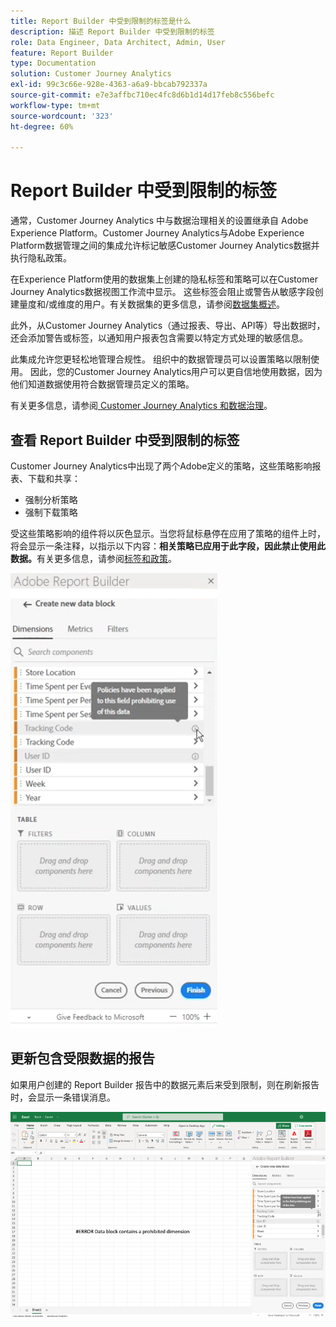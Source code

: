 ```yaml
---
title: Report Builder 中受到限制的标签是什么
description: 描述 Report Builder 中受到限制的标签
role: Data Engineer, Data Architect, Admin, User
feature: Report Builder
type: Documentation
solution: Customer Journey Analytics
exl-id: 99c3c66e-928e-4363-a6a9-bbcab792337a
source-git-commit: e7e3affbc710ec4fc8d6b1d14d17feb8c556befc
workflow-type: tm+mt
source-wordcount: '323'
ht-degree: 60%

---
```


# Report Builder 中受到限制的标签

通常，Customer Journey Analytics 中与数据治理相关的设置继承自 Adobe Experience Platform。Customer Journey Analytics与Adobe Experience Platform数据管理之间的集成允许标记敏感Customer Journey Analytics数据并执行隐私政策。

在Experience Platform使用的数据集上创建的隐私标签和策略可以在Customer Journey Analytics数据视图工作流中显示。 这些标签会阻止或警告从敏感字段创建量度和/或维度的用户。有关数据集的更多信息，请参阅[数据集概述](https://experienceleague.adobe.com/docs/experience-platform/catalog/datasets/overview.html?lang=zh_Hans)。

此外，从Customer Journey Analytics（通过报表、导出、API等）导出数据时，还会添加警告或标签，以通知用户报表包含需要以特定方式处理的敏感信息。

此集成允许您更轻松地管理合规性。 组织中的数据管理员可以设置策略以限制使用。 因此，您的Customer Journey Analytics用户可以更自信地使用数据，因为他们知道数据使用符合数据管理员定义的策略。

有关更多信息，请参阅[ Customer Journey Analytics 和数据治理](https://experienceleague.adobe.com/docs/analytics-platform/using/cja-privacy/privacy-overview.html)。

## 查看 Report Builder 中受到限制的标签

Customer Journey Analytics中出现了两个Adobe定义的策略，这些策略影响报表、下载和共享：

* 强制分析策略
* 强制下载策略

受这些策略影响的组件将以灰色显示。当您将鼠标悬停在应用了策略的组件上时，将会显示一条注释，以指示以下内容：**相关策略已应用于此字段，因此禁止使用此数据。**&#x200B;有关更多信息，请参阅[标签和政策](https://experienceleague.adobe.com/docs/analytics-platform/using/cja-dataviews/data-governance.html)。

![](assets/rb-restricted-label.png)

## 更新包含受限数据的报告

如果用户创建的 Report Builder 报告中的数据元素后来受到限制，则在刷新报告时，会显示一条错误消息。

![](assets/error-restricted-data.png)
